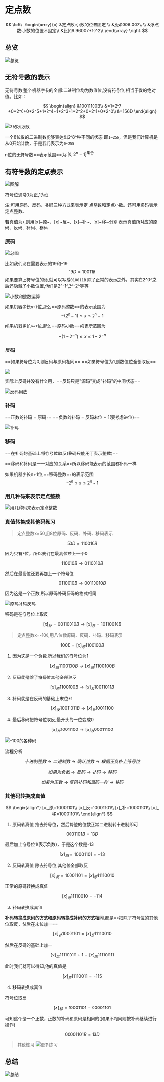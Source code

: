 # 定点数

$$
\left\{
\begin{array}{c}
&定点数:小数的位置固定 \\
&比如996.007\\
\\
&浮点数:小数的位置不固定\\
&比如9.96007*10^2\\
\end{array}
\right.
$$

## 总览

![总览](https://pic.imgdb.cn/item/624d609d239250f7c5b9391f.png)

## 无符号数的表示

无符号数:整个机器字长的全部:二进制位均为数值位,没有符号位,相当于数的绝对值。比如：

$$
\begin{align}
&10011100B\\
&=1*2^7 +0*2^6+0*2^5+1*2^4+1*2^3+1*2^2+0*2^1+0*2^0\\
&=156D
\end{align}
$$

![2的次方数](https://pic.imgdb.cn/item/624d619c239250f7c5bb2ba1.png)

一个8位数的二进制数能够表达出2^8^种不同的状态
即`1~256`，但是我们计算机是从0开始计数，于是我们表示为`0~255`

n位的无符号数==表示范围==为:$[0,2^n-1]^\text{集合}$

## 有符号数的定点表示

![图解](https://pic.imgdb.cn/item/624d66c4239250f7c5c4025e.png)

符号位通常0为正,1为负

注:可用原码、反码、补码三种方式来表示定
点整数和定点小数。还可用移码表示定点整数。

若真值为x,则用[x]~原~、[x]~反~、[x]~补~、[x]~移~分别
表示真值所对应的原码、反码、补码、移码

### 原码

![总图](https://pic.imgdb.cn/item/624d6995239250f7c5ca031e.png)

比如我们现在需要表示的19和-19
$$19D = 10011B $$
如果要算上符号位的话,就可以写成`010011B`
除了正常的表示之外，其实在2^0^之后还隐藏了小数位置,他们是2^-1^,2^-2^等等

![小数和整数运算](https://pic.imgdb.cn/item/624d6aef239250f7c5cce45b.png)

如果机器字长`n+1`位,那么==原码整数==的表示范围为
$$
-(2^n-1) \leq x \leq 2^n-1
$$

如果机器字长`n+1`位,那么==原码小数==的表示范围为

$$
-(1-2^{-n}) \leq x \leq 1 - 2^{-n}
$$

### 反码

==如果符号位为0,则反码与原码相同==
==如果符号位为1,则数值位全部取反==

![](https://gitee.com/sun-programing/drawing-bed/raw/master//20220406183405.png)

实际上反码并没有什么用，==反码只是"源码"变成"补码"的中间状态==

![反码用法](https://pic.imgdb.cn/item/624ea36e239250f7c5c67412.png)

### 补码

==正数的补码 = 原码==
==负数的补码 = 反码末位 + 1(要考虑进位)==

![补码](https://pic.imgdb.cn/item/624ea4f0239250f7c5c98f79.png)

### 移码

==在补码的基础上将符号位取反(移码只能用于表示整数)==

==移码和补码是一一对应的关系==所以移码能表示的范围和补码一样

如果机器字长n+1位,==移码整数==的表示范围:
$$
-2^n \leq x \leq 2^n-1
$$

### 用几种码来表示定点整数

![用几种码来表示定点整数](https://pic.imgdb.cn/item/625107b3239250f7c58eeb2c.png)

### 真值转换成其他码练习

> 定点整数x=50,用8位原码、反码、补码、移码表示

$$
50D =  110010B
$$

因为只有7位，所以我们在最高位带上一个0

$$110010B \rightarrow 0110010B$$

然后在最高位还要再加上一个符号位

$$0110010B \rightarrow 00110010B$$

因为这是一个正数,所以原码补码反码的格式相同

![原码补码反码](https://pic.imgdb.cn/item/62510887239250f7c59145c1.png)

移码是在符号位上取反

$$[x]_补= 00110010B \rightarrow [x]_移=10110010B$$

> 定点整数x=-100,用八位数原码、反码、补码、移码表示

$$
100D =  [x]_原1100100B
$$

1. 因为这是一个负数,所以我们的符号位为1

$$[x]_原1100100B \rightarrow [x]_原11100100B$$

2. 反码就是除了符号位其他全部取反

$$[x]_原1100100B \rightarrow [x]_反10011011B$$

3. 补码就是在反码的基础上末位+1

$$[x]_反10011011B \rightarrow [x]_补10011100$$

4. 最后移码把符号位取反,最开头的一位变成0

$$[x]_补10011100 \rightarrow [x]_移00011100$$

![-100的各种码](https://pic.imgdb.cn/item/62510a3f239250f7c5967e67.png)

流程分析:

$$十进制整数 \rightarrow 二进制数 \rightarrow 确认位数 \rightarrow 根据正负补上符号位$$

$$如果为负数 \rightarrow 反码 \rightarrow 补码 \rightarrow 移码$$

$$如果为正数 \rightarrow 反码补码和原码一样 \rightarrow 移码$$

### 其他码转换成真值

$$
\begin{align*}
[x]_原=10001101\\
[x]_反=10001101\\
[x]_补=10001101\\
[x]_移=10001101\\
\end{align*}
$$

1. 原码转真值
掐去符号位，然后其他的位数正常二进制转十进制即可

$$
0001101B = 13D
$$

最后加上符号位1(表示负数)，于是这个数是-13

$$[x]_原=10001101=-13$$

2. 反码转真值
除去符号位,其他位全部取反

$$
[x]_反=10001101 = [x]_原11110010
$$

正常的原码转换成真值

$$
[x]_原11110010 = -114
$$

3. 补码转换成真值

**补码转换成原码的方式和原码转换成补码的方式相同**,都是==把除了符号位的其他位取反，然后在末位加一==

$$[x]_补10001101 = [x]_反11110010$$

然后在反码的基础上加一

$$ [x]_反11110010 + 1 = [x]_原11110011 $$

此时我们就可以得知,他的真值是

$$[x]_原11110011 = -115$$

4. 移码转换成真值

符号位取反

$$[x]_移=10001101 = 00001101$$

可知这个是一个正数，正数的补码和原码是相同的(如果不相同则按补码继续进行操作)

$$00001101B = 13D$$

> 其他练习
![更多练习](https://pic.imgdb.cn/item/6251116d239250f7c5ac2221.png)

## 总结

![总结](https://pic.imgdb.cn/item/625111f1239250f7c5ad9977.png)